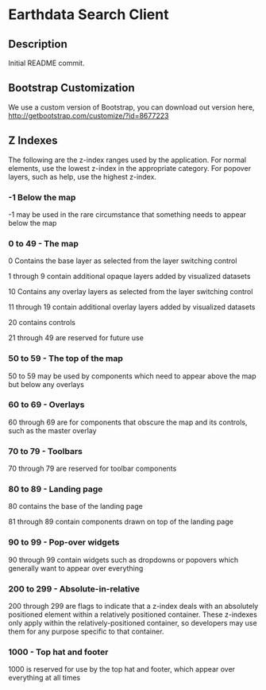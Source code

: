 Earthdata Search Client
=======================

Description
-----------
Initial README commit.


Bootstrap Customization
-----------------------
We use a custom version of Bootstrap, you can download out version here, http://getbootstrap.com/customize/?id=8677223


Z Indexes
---------

The following are the z-index ranges used by the application.  For normal elements, use the lowest z-index
in the appropriate category.  For popover layers, such as help, use the highest z-index.

### -1 Below the map

-1 may be used in the rare circumstance that something needs to appear below the map

### 0 to 49 - The map

0 Contains the base layer as selected from the layer switching control

1 through 9 contain additional opaque layers added by visualized datasets

10 Contains any overlay layers as selected from the layer switching control

11 through 19 contain additional overlay layers added by visualized datasets

20 contains controls

21 through 49 are reserved for future use

### 50 to 59 - The top of the map

50 to 59 may be used by components which need to appear above the map but below any overlays

### 60 to 69 - Overlays

60 through 69 are for components that obscure the map and its controls, such as the master overlay

### 70 to 79 - Toolbars

70 through 79 are reserved for toolbar components

### 80 to 89 - Landing page

80 contains the base of the landing page

81 through 89 contain components drawn on top of the landing page

### 90 to 99 - Pop-over widgets

90 through 99 contain widgets such as dropdowns or popovers which generally want to appear over everything

### 200 to 299 - Absolute-in-relative

200 through 299 are flags to indicate that a z-index deals with an absolutely positioned element within a
relatively positioned container.  These z-indexes only apply within the relatively-positioned container, so
developers may use them for any purpose specific to that container.

### 1000 - Top hat and footer

1000 is reserved for use by the top hat and footer, which appear over everything at all times